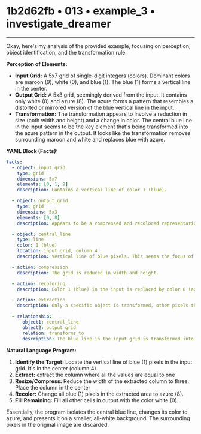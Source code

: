 # 1b2d62fb • 013 • example_3 • investigate_dreamer

---
Okay, here's my analysis of the provided example, focusing on perception, object identification, and the transformation rule:

**Perception of Elements:**

*   **Input Grid:** A 5x7 grid of single-digit integers (colors). Dominant colors are maroon (9), white (0), and blue (1).  The blue (1) forms a vertical line in the center.
*   **Output Grid:** A 5x3 grid, seemingly derived from the input. It contains only white (0) and azure (8). The azure forms a pattern that resembles a distorted or mirrored version of the blue vertical line in the input.
*   **Transformation:** The transformation appears to involve a reduction in size (both width and height) and a change in color. The central blue line in the input seems to be the key element that's being transformed into the azure pattern in the output. It looks like the transformation removes surrounding maroon and white and replaces blue with azure.

**YAML Block (Facts):**



```yaml
facts:
  - object: input_grid
    type: grid
    dimensions: 5x7
    elements: [0, 1, 9]
    description: Contains a vertical line of color 1 (blue).

  - object: output_grid
    type: grid
    dimensions: 5x3
    elements: [0, 8]
    description: Appears to be a compressed and recolored representation of the central line in the input_grid.

  - object: central_line
    type: line
    color: 1 (blue)
    location: input_grid, column 4
    description: Vertical line of blue pixels. This seems the focus of the transformation

  - action: compression
    description: The grid is reduced in width and height.

  - action: recoloring
    description: Color 1 (blue) in the input is replaced by color 8 (azure) in the output.

  - action: extraction
    description: Only a specific object is transformed, other pixels that aren't part of it are eliminated

  - relationship:
      object1: central_line
      object2: output_grid
      relation: transforms_to
      description: The blue line in the input grid is transformed into the azure pattern in the output grid.
```



**Natural Language Program:**

1.  **Identify the Target:** Locate the vertical line of blue (1) pixels in the input grid. It's in the center (column 4).
2. **Extract:** extract the column where all the values are equal to one
3.  **Resize/Compress:** Reduce the width of the extracted column to three. Place the column in the center
4.  **Recolor:** Change all blue (1) pixels in the extracted area to azure (8).
5.  **Fill Remaining:** Fill all other cells in output with the color white (0).

Essentially, the program isolates the central blue line, changes its color to azure, and presents it on a smaller, all-white background. The surrounding pixels in the original image are discarded.

